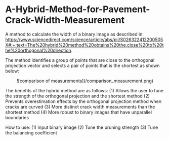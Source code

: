 # A-Hybrid-Method-for-Pavement-Crack-Width-Measurement
A method to calculate the width of a binary image as described in: https://www.sciencedirect.com/science/article/abs/pii/S026322412200505X#:~:text=The%20hybrid%20method%20obtains%20the,close%20to%20the%20orthogonal%20direction.

The method identifies a group of points that are close to the orthogonal projection vector and selects a pair of points that is the shortest as shown below:<br>
<p align='center'>
  ![comparison of measurements](/comparison_measurement.png)
 <p>
   
The benefits of the hybrid method are as follows:
   (1) Allows the user to tune the strength of the orthogonal projection and the shortest method
   (2) Prevents overestimation effects by the orthogonal projection method when cracks are curved
   (3) More distinct crack width measurements than the shortest method
   (4) More robust to binary images that have unparallel boundaries
   
How to use:
   (1) Input binary image
   (2) Tune the pruning strength
   (3) Tune the balancing coefficient

   
